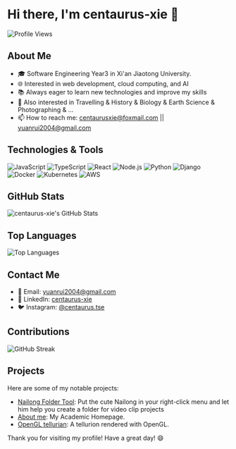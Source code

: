 <!---
centaurus-xie/centaurus-xie is a ✨ special ✨ repository because its `README.md` (this file) appears on your GitHub profile.
You can click the Preview link to take a look at your changes.
--->
# Hi there, I'm centaurus-xie 👋

![Profile Views](https://komarev.com/ghpvc/?username=centaurus-xie&color=blue)

## About Me

- 🎓 Software Engineering Year3 in Xi'an Jiaotong University.
- 🌐 Interested in web development, cloud computing, and AI
- 📚 Always eager to learn new technologies and improve my skills
- 👀 Also interested in Travelling & History & Biology & Earth Science & Photographing & ...
- 📫 How to reach me: centaurusxie@foxmail.com || yuanrui2004@gmail.com

## Technologies & Tools

![JavaScript](https://img.shields.io/badge/-JavaScript-333333?style=flat&logo=javascript)
![TypeScript](https://img.shields.io/badge/-TypeScript-333333?style=flat&logo=typescript)
![React](https://img.shields.io/badge/-React-333333?style=flat&logo=react)
![Node.js](https://img.shields.io/badge/-Node.js-333333?style=flat&logo=node.js)
![Python](https://img.shields.io/badge/-Python-333333?style=flat&logo=python)
![Django](https://img.shields.io/badge/-Django-333333?style=flat&logo=django)
![Docker](https://img.shields.io/badge/-Docker-333333?style=flat&logo=docker)
![Kubernetes](https://img.shields.io/badge/-Kubernetes-333333?style=flat&logo=kubernetes)
![AWS](https://img.shields.io/badge/-AWS-333333?style=flat&logo=amazon-aws)

## GitHub Stats

![centaurus-xie's GitHub Stats](https://github-readme-stats.vercel.app/api?username=centaurus-xie&show_icons=true&theme=radical)

## Top Languages

![Top Languages](https://github-readme-stats.vercel.app/api/top-langs/?username=centaurus-xie&layout=compact&theme=radical)

## Contact Me

- 📧 Email: [yuanrui2004@gmail.com](mailto:centaurusxie@gmail.com)
- 💼 LinkedIn: [centaurus-xie](https://www.linkedin.com/in/centaurus-xie/)
- 🐦 Instagram: [@centaurus.tse](https://www.instagram.com/centaurus.tse)

## Contributions

![GitHub Streak](https://github-readme-streak-stats.herokuapp.com/?user=centaurus-xie&theme=radical)

## Projects

Here are some of my notable projects:

- [Nailong Folder Tool](https://github.com/centaurus-xie/Nailong-Folder-Tool): Put the cute Nailong in your right-click menu and let him help you create a folder for video clip projects
- [About me](https://github.com/centaurus-xie/centaurus-xie.github.io): My Academic Homepage.
- [OpenGL tellurian](https://github.com/centaurus-xie/OpenGL_Tellurion): A tellurion rendered with OpenGL.

<!---## Support My Work

If you like my work, consider buying me a coffee!

[![Buy Me A Coffee](https://img.shields.io/badge/Buy%20me%20a%20coffee-%23FFDD00?style=flat&logo=buy-me-a-coffee)](https://www.buymeacoffee.com/centaurusxie)--->

Thank you for visiting my profile! Have a great day! 😄
